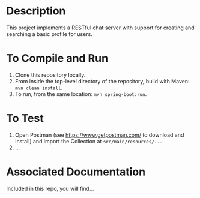 # Description
This project implements a RESTful chat server with support for creating and searching a basic profile for users. 

# To Compile and Run
1. Clone this repository locally. 
1. From inside the top-level directory of the repository, build with Maven: `mvn clean install`. 
1. To run, from the same location: `mvn spring-boot:run`. 

# To Test 
1. Open Postman (see https://www.getpostman.com/ to download and install) and import the Collection at `src/main/resources/...`. 
1. ...

# Associated Documentation 
Included in this repo, you will find... 
